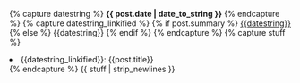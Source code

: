<!-- a partial to abstract away code that deals with whether the date
should be a link. needs to be so compact because of how the include
tag adds whitespace -->
{% capture datestring %}
<strong>{{ post.date | date_to_string }}</strong>
{% endcapture %}
{% capture datestring_linkified %}
{% if post.summary %}
<a href="{{ post.url }}">{{datestring}}</a>
{% else %}
{{datestring}}
{% endif %}
{% endcapture %}
{% capture stuff %}
<li>
  {{datestring_linkified}}: {{post.title}}
</li>
{% endcapture %}
{{ stuff | strip_newlines }}
